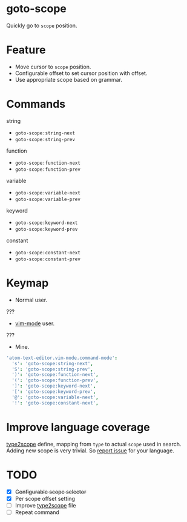 # goto-scope

Quickly go to `scope` position.

# Feature

* Move cursor to `scope` position.
* Configurable offset to set cursor position with offset.
* Use appropriate scope based on grammar.

# Commands

string
* `goto-scope:string-next`
* `goto-scope:string-prev`

function
* `goto-scope:function-next`
* `goto-scope:function-prev`

variable
* `goto-scope:variable-next`
* `goto-scope:variable-prev`

keyword
* `goto-scope:keyword-next`
* `goto-scope:keyword-prev`

constant
* `goto-scope:constant-next`
* `goto-scope:constant-prev`

# Keymap

* Normal user.

???

* [vim-mode](https://atom.io/packages/vim-mode) user.

???

* Mine.

```coffeescript
'atom-text-editor.vim-mode.command-mode':
  's': 'goto-scope:string-next',
  'S': 'goto-scope:string-prev',
  ')': 'goto-scope:function-next',
  '(': 'goto-scope:function-prev',
  ']': 'goto-scope:keyword-next',
  '[': 'goto-scope:keyword-prev',
  '@': 'goto-scope:variable-next',
  '!': 'goto-scope:constant-next',
```

# Improve language coverage

[type2scope] define, mapping from `type` to actual `scope` used in search.  
Adding new scope is very trivial.
So [report issue](https://github.com/t9md/atom-goto-scope/issues/1) for your language.

# TODO
* [x] ~~Configurable scope selector~~
* [x] Per scope offset setting
* [ ] Improve [type2scope] file
* [ ] Repeat command

[type2scope]: [https://github.com/t9md/atom-goto-scope/blob/master/lib/type2scope.coffee]
